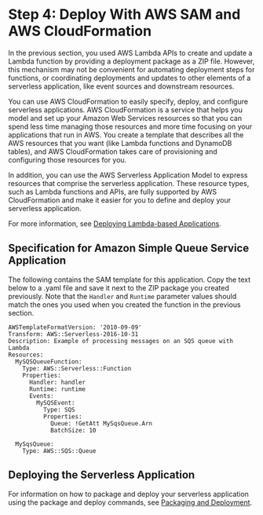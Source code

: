 # Step 4: Deploy With AWS SAM and AWS CloudFormation<a name="with-sqs-example-use-app-spec"></a>

In the previous section, you used AWS Lambda APIs to create and update a Lambda function by providing a deployment package as a ZIP file\. However, this mechanism may not be convenient for automating deployment steps for functions, or coordinating deployments and updates to other elements of a serverless application, like event sources and downstream resources\.

You can use AWS CloudFormation to easily specify, deploy, and configure serverless applications\. AWS CloudFormation is a service that helps you model and set up your Amazon Web Services resources so that you can spend less time managing those resources and more time focusing on your applications that run in AWS\. You create a template that describes all the AWS resources that you want \(like Lambda functions and DynamoDB tables\), and AWS CloudFormation takes care of provisioning and configuring those resources for you\.

In addition, you can use the AWS Serverless Application Model to express resources that comprise the serverless application\. These resource types, such as Lambda functions and APIs, are fully supported by AWS CloudFormation and make it easier for you to define and deploy your serverless application\.

For more information, see [Deploying Lambda\-based Applications](deploying-lambda-apps.md)\.

## Specification for Amazon Simple Queue Service Application<a name="kinesis-tutorial-spec"></a>

The following contains the SAM template for this application\. Copy the text below to a \.yaml file and save it next to the ZIP package you created previously\. Note that the `Handler` and `Runtime` parameter values should match the ones you used when you created the function in the previous section\. 

```
AWSTemplateFormatVersion: '2010-09-09'
Transform: AWS::Serverless-2016-10-31
Description: Example of processing messages on an SQS queue with Lambda
Resources:
  MySQSQueueFunction:
    Type: AWS::Serverless::Function
    Properties:      
      Handler: handler
      Runtime: runtime
      Events:
        MySQSEvent:
          Type: SQS
          Properties:
            Queue: !GetAtt MySqsQueue.Arn
            BatchSize: 10

  MySqsQueue:
	Type: AWS::SQS::Queue
```

## Deploying the Serverless Application<a name="with-sqs-example-use-app-spec-deploy"></a>

For information on how to package and deploy your serverless application using the package and deploy commands, see [Packaging and Deployment](serverless-deploy-wt.md#serverless-deploy)\.